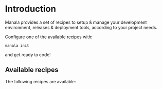 # Introduction

Manala provides a set of recipes to setup & manage your development environment, 
releases & deployment tools, according to your project needs.

Configure one of the available recipes with:

```shell
manala init
```

and get ready to code!
 
## Available recipes

The following recipes are available:
